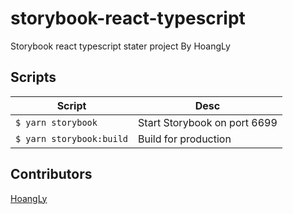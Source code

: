 # storybook-react-typescript
Storybook react typescript stater project By HoangLy

## Scripts

| Script | Desc |
| ---- | ---- |
|`$ yarn storybook`| Start Storybook on port 6699|
|`$ yarn storybook:build`| Build for production |



## Contributors
[HoangLy](https://github.com/lthtv8)